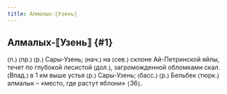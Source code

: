 ```yaml
---
title: Алмалых-⟦Узень⟧
---
```

## Алмалых-⟦Узень⟧ {#1}

⦅п.⦆ ⦅пр.⦆ ⦅р.⦆ Сары-Узень; ⦅нач.⦆ на ⦅сев.⦆ склоне Ай-Петринской яйлы, течет по глубокой лесистой ⦅дол.⦆, загроможденной обломками скал. ⦅Впад.⦆ в 1 км выше устья ⦅р.⦆ Сары-Узень; ⦅басс.⦆ ⦅р.⦆ Бельбек ⦅тюрк.⦆ алмалык – «место, где растут яблони» ⦃З6⦄.
